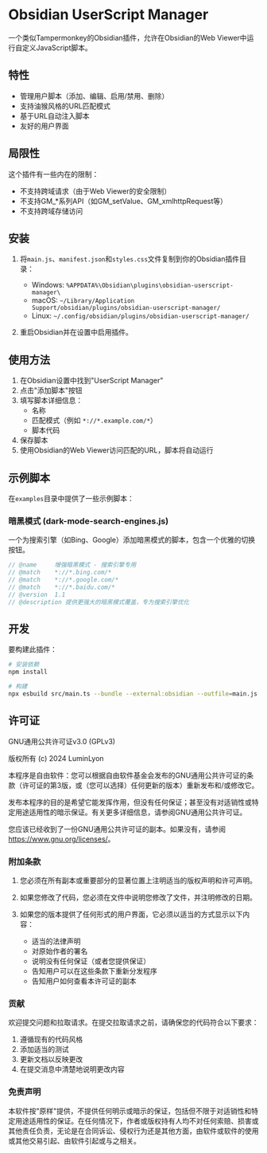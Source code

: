 # Obsidian UserScript Manager

一个类似Tampermonkey的Obsidian插件，允许在Obsidian的Web Viewer中运行自定义JavaScript脚本。

## 特性

- 管理用户脚本（添加、编辑、启用/禁用、删除）
- 支持油猴风格的URL匹配模式
- 基于URL自动注入脚本
- 友好的用户界面

## 局限性

这个插件有一些内在的限制：

- 不支持跨域请求（由于Web Viewer的安全限制）
- 不支持GM_*系列API（如GM_setValue、GM_xmlhttpRequest等）
- 不支持跨域存储访问

## 安装

1. 将`main.js`、`manifest.json`和`styles.css`文件复制到你的Obsidian插件目录：
   - Windows: `%APPDATA%\Obsidian\plugins\obsidian-userscript-manager\`
   - macOS: `~/Library/Application Support/obsidian/plugins/obsidian-userscript-manager/`
   - Linux: `~/.config/obsidian/plugins/obsidian-userscript-manager/`

2. 重启Obsidian并在设置中启用插件。

## 使用方法

1. 在Obsidian设置中找到"UserScript Manager"
2. 点击"添加脚本"按钮
3. 填写脚本详细信息：
   - 名称
   - 匹配模式（例如 `*://*.example.com/*`）
   - 脚本代码
4. 保存脚本
5. 使用Obsidian的Web Viewer访问匹配的URL，脚本将自动运行

## 示例脚本

在`examples`目录中提供了一些示例脚本：

### 暗黑模式 (dark-mode-search-engines.js)

一个为搜索引擎（如Bing、Google）添加暗黑模式的脚本，包含一个优雅的切换按钮。

```javascript
// @name     增强暗黑模式 - 搜索引擎专用
// @match    *://*.bing.com/*
// @match    *://*.google.com/*
// @match    *://*.baidu.com/*
// @version  1.1
// @description 提供更强大的暗黑模式覆盖，专为搜索引擎优化
```

## 开发

要构建此插件：

```bash
# 安装依赖
npm install

# 构建
npx esbuild src/main.ts --bundle --external:obsidian --outfile=main.js --format=cjs
```

## 许可证

GNU通用公共许可证v3.0 (GPLv3)

版权所有 (c) 2024 LuminLyon

本程序是自由软件：您可以根据自由软件基金会发布的GNU通用公共许可证的条款（许可证的第3版，或（您可以选择）任何更新的版本）重新发布和/或修改它。

发布本程序的目的是希望它能发挥作用，但没有任何保证；甚至没有对适销性或特定用途适用性的暗示保证。有关更多详细信息，请参阅GNU通用公共许可证。

您应该已经收到了一份GNU通用公共许可证的副本。如果没有，请参阅 <https://www.gnu.org/licenses/>。

### 附加条款

1. 您必须在所有副本或重要部分的显著位置上注明适当的版权声明和许可声明。

2. 如果您修改了代码，您必须在文件中说明您修改了文件，并注明修改的日期。

3. 如果您的版本提供了任何形式的用户界面，它必须以适当的方式显示以下内容：
   - 适当的法律声明
   - 对原始作者的署名
   - 说明没有任何保证（或者您提供保证）
   - 告知用户可以在这些条款下重新分发程序
   - 告知用户如何查看本许可证的副本

### 贡献

欢迎提交问题和拉取请求。在提交拉取请求之前，请确保您的代码符合以下要求：

1. 遵循现有的代码风格
2. 添加适当的测试
3. 更新文档以反映更改
4. 在提交消息中清楚地说明更改内容

### 免责声明

本软件按"原样"提供，不提供任何明示或暗示的保证，包括但不限于对适销性和特定用途适用性的保证。在任何情况下，作者或版权持有人均不对任何索赔、损害或其他责任负责，无论是在合同诉讼、侵权行为还是其他方面，由软件或软件的使用或其他交易引起、由软件引起或与之相关。 